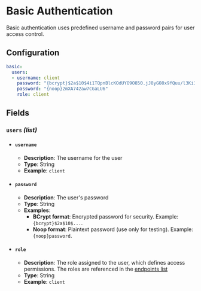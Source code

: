 # Basic Authentication <Badge type="tip" text="All Agents" />

Basic authentication uses predefined username and password pairs for user access control.

## Configuration

```yaml
basic:
  users:
  - username: client
    password: "{bcrypt}$2a$10$4i1TQpnBlcKOdUYO9O850.jJ8yGO8x9fQuu/l3Ki3HXgv0t9NOr4y"
    password: "{noop}2mXA742aw7CGaLU6"
    role: client
```

## Fields

### `users` _(list)_

* #### `username`
  * **Description**: The username for the user
  * **Type**: String
  * **Example**: `client`

* #### `password`
  * **Description**: The user's password
  * **Type**: String
  * **Examples**:
    * **BCrypt format**: Encrypted password for security. Example: `{bcrypt}$2a$10$...`.
    * **Noop format**: Plaintext password (use only for testing). Example: `{noop}password`.

* #### `role`
  * **Description**: The role assigned to the user, which defines access permissions.
    The roles are referenced in the [endpoints list](./index.md#endpoints-list)
  * **Type**: String
  * **Example**: `client`
